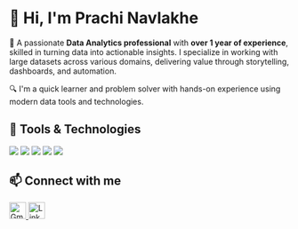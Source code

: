 # 👋 Hi, I'm Prachi Navlakhe

🎯 A passionate **Data Analytics professional** with **over 1 year of experience**, skilled in turning data into actionable insights. I specialize in working with large datasets across various domains, delivering value through storytelling, dashboards, and automation.

🔍 I'm a quick learner and problem solver with hands-on experience using modern data tools and technologies.

## 🔧 Tools & Technologies

<p align="left">
  <img src="https://img.shields.io/badge/Excel-217346?style=for-the-badge&logo=microsoft-excel&logoColor=white" />
  <img src="https://img.shields.io/badge/SQL-CC2927?style=for-the-badge&logo=Microsoft%20SQL%20Server&logoColor=white" />
  <img src="https://img.shields.io/badge/Python-3776AB?style=for-the-badge&logo=python&logoColor=white" />
  <img src="https://img.shields.io/badge/Tableau-E97627?style=for-the-badge&logo=Tableau&logoColor=white" />
  <img src="https://img.shields.io/badge/Power%20BI-F2C811?style=for-the-badge&logo=Power%20BI&logoColor=black" />
</p>

## 📫 Connect with me

<p align="left">
  <a href="mailto:prachinavlakhe121@gmail.com">
   <img src="https://img.icons8.com/color/48/000000/gmail-new.png" alt="Gmail" width="30" height="30"/>
  </a>
  <a href="https://www.linkedin.com/in/prachi-navlakhe/">
    <img src="https://cdn.jsdelivr.net/gh/devicons/devicon/icons/linkedin/linkedin-original.svg" alt="LinkedIn" width="30" height="30"/>
  </a>
</p>
